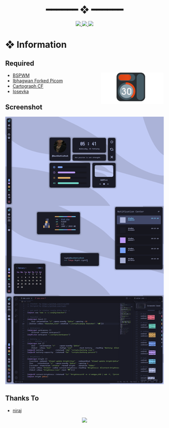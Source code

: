 <h1 align="center"> ━━━━━━  ❖  ━━━━━━ </h1>


<!-- BADGES -->
<div align="center">
    <p></p>
    <a href="https://github.com/rxyhn/dotfiles/stargazers">
        <img src="https://img.shields.io/github/stars/rxyhn/dotfiles?color=%23BB9AF7&labelColor=%231A1B26&style=for-the-badge">
    </a>
    <a href="https://github.com/rxyhn/dotfiles/network/members/">
        <img src="https://img.shields.io/github/forks/rxyhn/dotfiles?color=%237AA2F7&labelColor=%231A1B26&style=for-the-badge">
    </a>
   <img src="https://badges.pufler.dev/visits/rxyhn/dotfiles?style=for-the-badge&color=73daca&logoColor=white&labelColor=1A1B26"/>
</div>

<!-- INFORMATION -->
# ❖ Information 

## Required


<img src="https://raw.githubusercontent.com/elkowar/eww/bf7f49848d63f4fdf8994668ec346d9d3ced77ed/.github/EwwLogo.svg" alt="eww" align="right" height="100">

- [BSPWM](https://github.com/baskerville/bspwm)
- [Ibhagwan Forked Picom](https://github.com/ibhagwan/picom)
- [Cartograph CF](https://coding-fonts.css-tricks.com/fonts/cartograph-cf/)
- [Iosevka](https://github.com/be5invis/Iosevka)

## Screenshot
![screenshot1](./TokyoNight.png)

## Thanks To
- [niraj](https://github.com/niraj998)

<p align="center"><a href="https://github.com/rxyhn/dotfiles/blob/main/LICENSE"><img src="https://img.shields.io/static/v1.svg?style=flat-square&label=License&message=GPL-3.0&logoColor=eceff4&logo=github&colorA=1A1B26&colorB=F7768E"/></a></p>
